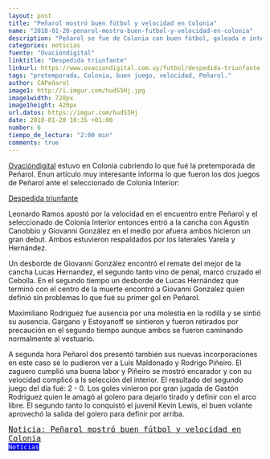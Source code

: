 ```yaml
---
layout: post
title: "Peñarol mostró buen fútbol y velocidad en Colonia"
name: "2018-01-20-penarol-mostro-buen-futbol-y-velocidad-en-colonia"
description: "Peñarol se fue de Colonia con buen fútbol, goleada e interesantes minutos de sus incorporaciones. Sus dos bandas tanto la de Giovanni González - Varela y Agustín Canobbio - Hernández volaron"
categories: noticias
fuente: "Ovacióndigital"
linktitle: "Despedida triunfante"
linkurl: https://www.ovaciondigital.com.uy/futbol/despedida-triunfante.html
tags: "pretemporada, Colonia, buen juego, velocidad, Peñarol."
author: CAPeñarol
image1: http://i.imgur.com/hudS5Hj.jpg
image1width: 728px
image1height: 420px
url.datos: https://imgur.com/hudS5Hj
date: 2018-01-20 10:35 +01:00
number: 6
tiempo_de_lectura: "2:00 min"
comments: true
---
```


[Ovacióndigital](http://www.ovaciondigital.com.uy) estuvo en Colonia cubriendo lo que fué la pretemporada de Peñarol. Enun artículo muy interesante informa lo que fueron los dos juegos de Peñarol ante el seleccionado de Colonia Interior:

<a href="https://www.ovaciondigital.com.uy/futbol/despedida-triunfante.html"><i class="fa fa-link" style="color:red;"></i><span style="#fd5206;"> Despedida triunfante</span></a>

Leonardo Ramos apostó por la velocidad en el encuentro entre Peñarol y el seleccionado de Colonia Interior entonces entró a la cancha con Agustín Canobbio y Giovanni González en el medio por afuera ambos hicieron un gran debut. Ambos estuvieron respaldados por los laterales Varela y Hernández.

Un desborde de Giovanni González encontró el remate del mejor de la cancha Lucas Hernandez, el segundo tanto vino de penal, marcó cruzado el Cebolla. En el segundo tiempo un desborde de Lucas Hernández que terminó con el centro de la muerte encontró a Giovanni Gonzalez quien definió sin problemas lo que fué su primer gol en Peñarol.

Maximiliano Rodriguez fue ausencia por una molestia en la rodilla y se sintió su ausencia. Gargano y Estoyanoff se sintieron y fueron retirados por precaución en el segundo tiempo aunque ambos se fueron caminando normalmente al vestuario.

<!--![](http://i.imgur.com/hudS5Hj.jpg){:style width="860px;"}-->

A segunda hora Peñarol dos presentó también sus nuevas incorporaciones en este caso se lo pudieron ver a Luis Maldonado y Rodrigo Piñeiro. El zaguero cumplió una buena labor y Piñeiro se mostró encarador y con su velocidad complicó a ls selección del interior. El resultado del segundo juego del día fué: 2 - 0. Los goles vinieron por gran jugada de Gastón Rodriguez quien le amagó al golero para dejarlo tirado y definir con el arco libre. El segundo tanto lo conquistó el juvenil Kevin Lewis, el buen volante aprovechó la salida del golero para definir por arriba.

<!--![Imgur](https://i.imgur.com/rNc6oXl.jpg){:style width="860px;"}-->

<span style="font-family:monospace;font-size:1.1em;background:negro;color:white;" class="rounded"><a href="{{ site.url}}/Lanoticia-Peñarol-mostro-buen-futbol">Noticia: Peñarol mostró buen fútbol y velocidad en Colonia</a></span><a href="{{ site.url}}/noticias"><span style="font-size:0.9em;color:white;background:blue;font-family:monospace;" class="rounded"><br><i class="fa fa-globe"></i>Noticias</span></a>
